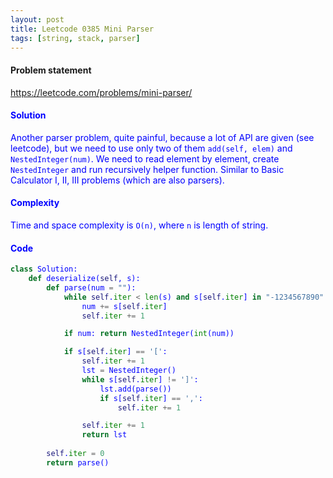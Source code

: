 ```yaml
---
layout: post
title: Leetcode 0385 Mini Parser
tags: [string, stack, parser]
---
```


#### Problem statement

<a href="https://leetcode.com/problems/mini-parser/"> <font color = blue>https://leetcode.com/problems/mini-parser/

#### Solution
Another parser problem, quite painful, because a lot of API are given (see leetcode), but we need to use only two of them `add(self, elem)` and `NestedInteger(num)`. We need to read element by element, create `NestedInteger` and run recursively helper function. Similar to Basic Calculator I, II, III problems (which are also parsers).

#### Complexity
Time and space complexity is `O(n)`, where `n` is length of string.

#### Code
```python
class Solution:       
    def deserialize(self, s):
        def parse(num = ""):
            while self.iter < len(s) and s[self.iter] in "-1234567890":
                num += s[self.iter]
                self.iter += 1

            if num: return NestedInteger(int(num))

            if s[self.iter] == '[':
                self.iter += 1
                lst = NestedInteger() 
                while s[self.iter] != ']':
                    lst.add(parse())
                    if s[self.iter] == ',': 
                        self.iter += 1

                self.iter += 1
                return lst
        
        self.iter = 0
        return parse()
```

